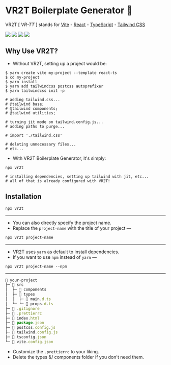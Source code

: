 # VR2T Boilerplate Generator 💨

VR2T [ *VR-TT* ] stands for [Vite](https://github.com/vitejs/vite) - [React](https://github.com/microsoft/TypeScript) - [TypeScript](https://github.com/microsoft/TypeScript) - [Tailwind CSS](https://github.com/tailwindlabs/tailwindcss)

![](https://img.shields.io/badge/Vite-B73BFE?style=for-the-badge&logo=vite&logoColor=FFD62E)
![](https://img.shields.io/badge/React-20232A?style=for-the-badge&logo=react&logoColor=61DAFB)
![](https://img.shields.io/badge/TypeScript-007ACC?style=for-the-badge&logo=typescript&logoColor=white)
![](https://img.shields.io/badge/Tailwind_CSS-38B2AC?style=for-the-badge&logo=tailwind-css&logoColor=white)

## Why Use VR2T?
- Without VR2T, setting up a project would be:
```shell
$ yarn create vite my-project --template react-ts
$ cd my-project
$ yarn install
$ yarn add tailwindcss postcss autoprefixer
$ yarn tailwindcss init -p

# adding tailwind.css...
# @tailwind base;
# @tailwind components;
# @tailwind utilities;

# turning jit mode on tailwind.config.js...
# adding paths to purge...

# import './tailwind.css'

# deleting unnecessary files...
# etc...
```
- With VR2T Boilerplate Generator, it's simply:
```shell
npx vr2t

# installing dependencies, setting up tailwind with jit, etc...
# all of that is already configured with VR2T!
```

## Installation
```shell
npx vr2t
```
---
- You can also directly specify the project name.
- Replace the `project-name` with the title of your project —
```shell
npx vr2t project-name
```
---
- VR2T uses `yarn` as default to install dependencies.
- If you want to use `npm` instead of `yarn` —
```shell
npx vr2t project-name --npm
```
---
```js
📂 your-project
├─ 📂 src
│  ├─ 📂 components
│  ├─ 📂 types
│  │  ├─ 📄 main.d.ts
│  └─ └─ 📄 props.d.ts
├─ 📄 .gitignore
├─ 📄 .prettierrc
├─ 📄 index.html
├─ 📄 package.json
├─ 📄 postcss.config.js
├─ 📄 tailwind.config.js
├─ 📄 tsconfig.json
└─ 📄 vite.config.json
```
- Customize the `.prettierrc` to your liking.
- Delete the types &/ components folder if you don't need them.
